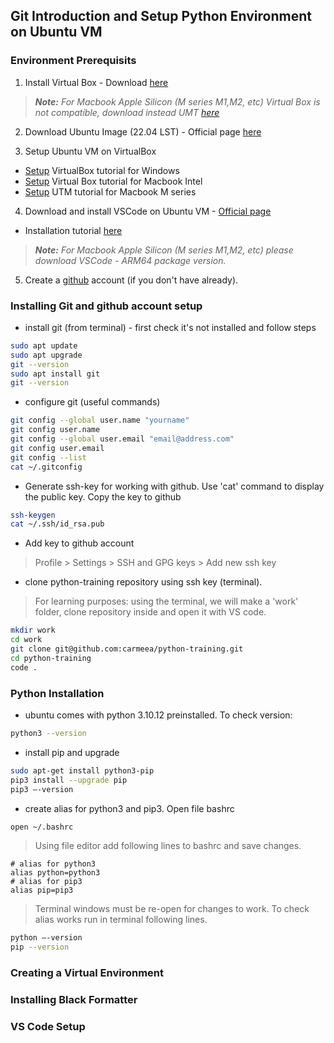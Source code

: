 ## Git Introduction and Setup Python Environment on Ubuntu VM

### Environment Prerequisits
1. Install Virtual Box - Download [here](https://www.virtualbox.org/wiki/Downloads)

> _**Note:** For Macbook Apple Silicon (M series M1,M2, etc) Virtual Box is not compatible,  download instead UMT [here](https://mac.getutm.app/)_

2. Download Ubuntu Image (22.04 LST) - Official page [here](https://ubuntu.com/download/desktop)

3. Setup Ubuntu VM on VirtualBox 
- [Setup](https://www.youtube.com/watch?v=rJ9ysibH768) VirtualBox tutorial for Windows
- [Setup](https://www.youtube.com/watch?v=yL689oca4GA&t=923s) Virtual Box tutorial for Macbook Intel
- [Setup](https://www.youtube.com/watch?v=-TbilYal2_0) UTM tutorial for Macbook M series
  
4. Download and install VSCode on Ubuntu VM - [Official page](https://code.visualstudio.com/download) 
- Installation tutorial [here](https://www.youtube.com/watch?v=-WhRI9eBEYI)
> _**Note:** For Macbook Apple Silicon (M series M1,M2, etc) please download VSCode - ARM64 package version._

5. Create a [github](https://github.com/) account (if you don't have already). 

### Installing Git and github account setup
- install git (from terminal) - first check it's not installed and follow steps
```bash
sudo apt update
sudo apt upgrade
git --version
sudo apt install git
git --version
```
- configure git (useful commands)
```bash
git config --global user.name "yourname"
git config user.name
git config --global user.email "email@address.com"
git config user.email
git config --list
cat ~/.gitconfig
```
- Generate ssh-key for working with github. Use 'cat' command to display the public key. Copy the key to github
```bash
ssh-keygen
cat ~/.ssh/id_rsa.pub
```
- Add key to github account
> Profile > Settings > SSH and GPG keys > Add new ssh key
- clone python-training repository using ssh key (terminal).
> For learning purposes: using the terminal, we will make a 'work' folder, clone repository inside and open it with VS code.
```bash
mkdir work
cd work
git clone git@github.com:carmeea/python-training.git
cd python-training
code .
```

### Python Installation
- ubuntu comes with python 3.10.12 preinstalled. To check version:
```bash
python3 --version
```
- install pip and upgrade
```bash
sudo apt-get install python3-pip
pip3 install --upgrade pip
pip3 —-version
```
- create alias for python3 and pip3. Open file bashrc
```bash
open ~/.bashrc
```
> Using file editor add following lines to bashrc and save changes.
```
# alias for python3
alias python=python3
# alias for pip3
alias pip=pip3
```
>Terminal windows must be re-open for changes to work.
To check alias works run in terminal following lines.
```bash
python —-version
pip --version
```

### Creating a Virtual Environment

### Installing Black Formatter

### VS Code Setup